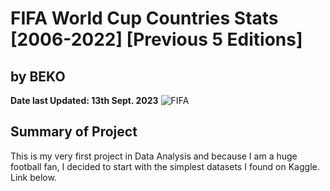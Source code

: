 # FIFA World Cup Countries Stats [2006-2022] [Previous 5 Editions]
## by BEKO
**Date last Updated: 13th Sept. 2023**
![FIFA](https://assets.architecturaldigest.in/photos/60082342345ead69c9c1aeb6/16:9/w_1920,c_limit/FIFA-2018-World-Cup-Featured-1366x768.jpg)

## Summary of Project
This is my very first project in Data Analysis and because I am a huge football fan, I decided to start with the simplest datasets I found on Kaggle. Link below. 
